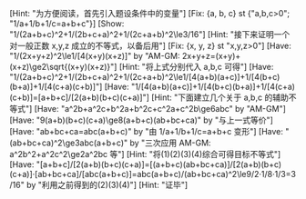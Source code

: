 [Hint: "为方便阅读，首先引入题设条件中的变量"]
[Fix: {a, b, c} st {"a,b,c>0"; "1/a+1/b+1/c=a+b+c"}]
[Show: "1/(2a+b+c)^2+1/(2b+c+a)^2+1/(2c+a+b)^2\le3/16"]
[Hint: "接下来证明一个对一般正数 x,y,z 成立的不等式，以备后用"]
[Fix: {x, y, z} st "x,y,z>0"]
[Have: "1/(2x+y+z)^2\le1/[4(x+y)(x+z)]" by "AM-GM: 2x+y+z=(x+y)+(x+z)\ge2\sqrt{(x+y)(x+z)}"]
[Hint: "将上式分别代入 a,b,c 可得"]
[Have: "1/(2a+b+c)^2+1/(2b+c+a)^2+1/(2c+a+b)^2\le1/[4(a+b)(a+c)]+1/[4(b+c)(b+a)]+1/[4(c+a)(c+b)]"]
[Have: "1/[4(a+b)(a+c)]+1/[4(b+c)(b+a)]+1/[4(c+a)(c+b)]=[a+b+c]/[2(a+b)(b+c)(c+a)]"]
[Hint: "下面建立几个关于 a,b,c 的辅助不等式"]
[Have: "a^2b+a^2c+b^2a+b^2c+c^2a+c^2b\ge6abc" by "AM-GM"]
[Have: "9(a+b)(b+c)(c+a)\ge8(a+b+c)(ab+bc+ca)" by "与上一式等价"]
[Have: "ab+bc+ca=abc(a+b+c)" by "由 1/a+1/b+1/c=a+b+c 变形"]
[Have: "(ab+bc+ca)^2\ge3abc(a+b+c)" by "三次应用 AM-GM: a^2b^2+a^2c^2\ge2a^2bc 等"]
[Hint: "将(1)(2)(3)(4)综合可得目标不等式"]
[Have: "[a+b+c]/[2(a+b)(b+c)(c+a)]=[(a+b+c)(ab+bc+ca)]/[2(a+b)(b+c)(c+a)]·[ab+bc+ca]/[abc(a+b+c)]=abc(a+b+c)/(ab+bc+ca)^2\le9/2·1/8·1/3=3/16" by "利用之前得到的(2)(3)(4)"]
[Hint: "证毕"]